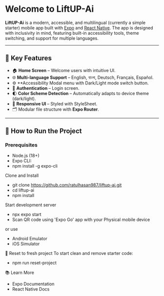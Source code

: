 # Welcome to LiftUP-Ai

**LiftUP-Ai** is a modern, accessible, and multilingual (currently a simple starter) mobile app built with [Expo](https://expo.dev) and [React Native](https://reactnative.dev). The app is designed with inclusivity in mind, featuring built-in accessibility tools, theme switching, and support for multiple languages.

---

## 🧠 Key Features

- 🏠 **Home Screen** – Welcome users with intuitive UI.
- 🌐 **Multi-language Support** – English, বাংলা, Deutsch, Français, Español.
- ⚙️ **Accessibility Modal menu with Dark/Light mode switch button. 
- 🔐 **Authentication** – Login screen.
- 🌓 **Color Scheme Detection** – Automatically adapts to device theme (dark/light).
- 📱 **Responsive UI** – Styled with StyleSheet.
- 🗂️ Modular file structure with **Expo Router**.

---

## 🧭 How to Run the Project

### Prerequisites

- Node.js (18+)
- Expo CLI:
- 
  npm install -g expo-cli

  
Clone and Install

- git clone https://github.com/ratulhasan987/liftup-ai.git
- cd liftup-ai
- npm install

Start development server
- npx expo start
- Scan QR code using 'Expo Go' app with your Physical mobile device

or use 
- Android Emulator
- iOS Simulator

🧼 Reset to fresh project
To start clean and remove starter code:
- npm run reset-project


📚 Learn More
- Expo Documentation
- React Native Docs
